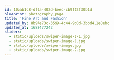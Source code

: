 ```yaml
---
id: 10aab1c8-df0a-402d-beec-cb9f12f30b1d
blueprint: photography_page
title: 'Fine Art and Fashion'
updated_by: 8b97e73c-3599-4c44-9d0d-3bbd411e8ebc
updated_at: 1688477242
sliders:
  - static/uploads/swiper-image-1-1.jpg
  - static/uploads/swiper-image-1.jpg
  - static/uploads/swiper-image.jpg
  - static/uploads/swiper-image-2.jpg
---
```

